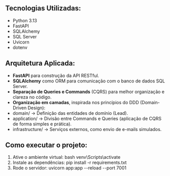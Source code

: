 ## Tecnologias Utilizadas:

- Python 3.13
- FastAPI
- SQLAlchemy
- SQL Server
- Uvicorn
- dotenv

## Arquitetura Aplicada:

- **FastAPI** para construção da API RESTful.
- **SQLAlchemy** como ORM para comunicação com o banco de dados SQL Server.
- **Separação de Queries e Commands** (CQRS) para melhor organização e clareza no código.
- **Organização em camadas**, inspirada nos princípios do DDD (Domain-Driven Design):
- domain/ → Definição das entidades de domínio (Lead).
- application/ → Divisão entre Commands e Queries (aplicação de CQRS de forma simples e prática).
- infrastructure/ → Serviços externos, como envio de e-mails simulados.

## Como executar o projeto:

1. Ative o ambiente virtual: bash venv\Scripts\activate
2. Instale as dependências: pip install -r requirements.txt
3. Rode o servidor: uvicorn app:app --reload --port 7001
